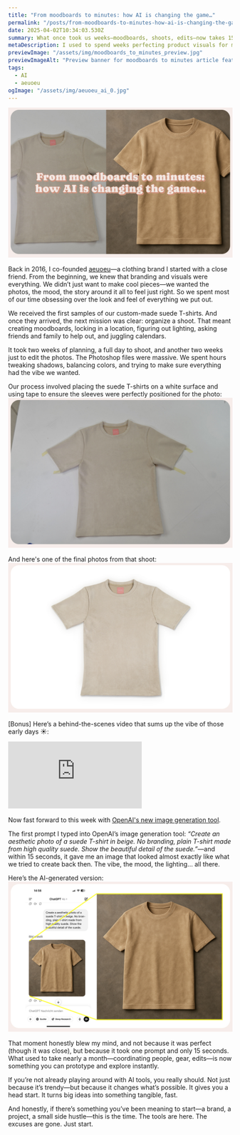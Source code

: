 ```yaml
---
title: "From moodboards to minutes: how AI is changing the game…"
permalink: "/posts/from-moodboards-to-minutes-how-ai-is-changing-the-game/"
date: 2025-04-02T10:34:03.530Z
summary: What once took us weeks—moodboards, shoots, edits—now takes 15 seconds with AI. It’s not just faster; it’s a whole new way of creating.
metaDescription: I used to spend weeks perfecting product visuals for my clothing brand. Now, with AI, I can generate near-identical images in seconds—and it’s changing everything.
previewImage: "/assets/img/moodboards_to_minutes_preview.jpg"
previewImageAlt: "Preview banner for moodboards to minutes article featuring product visuals"
tags:
  - AI
  - aeuoeu
ogImage: "/assets/img/aeuoeu_ai_0.jpg"
---
```


![A side-by-side comparison of two beige suede T-shirts. The left side shows a real T-shirt laid flat on a light surface, while the right side displays a digitally rendered T-shirt on a textured brown background. Overlaid text reads: “From moodboards to minutes: how AI is changing the game…” in a retro-style pink and white font.](/src/assets/img/aeuoeu_ai_0.jpg "A side-by-side comparison of two beige suede T-shirts. The left side shows a real T-shirt laid flat on a light surface, while the right side displays a digitally rendered T-shirt on a textured brown background. Overlaid text reads: “From moodboards to minutes: how AI is changing the game…” in a retro-style pink and white font.")

Back in 2016, I co-founded [aeuoeu](https://aeuo.eu)—a clothing brand I started with a close friend. From the beginning, we knew that branding and visuals were everything. We didn’t just want to make cool pieces—we wanted the photos, the mood, the story around it all to feel just right. So we spent most of our time obsessing over the look and feel of everything we put out.

We received the first samples of our custom-made suede T-shirts. And once they arrived, the next mission was clear: organize a shoot. That meant creating moodboards, locking in a location, figuring out lighting, asking friends and family to help out, and juggling calendars.

It took two weeks of planning, a full day to shoot, and another two weeks just to edit the photos. The Photoshop files were massive. We spent hours tweaking shadows, balancing colors, and trying to make sure everything had the vibe we wanted.

Our process involved placing the suede T-shirts on a white surface and using tape to ensure the sleeves were perfectly positioned for the photo:
![A beige suede T-shirt laid flat on a light gray surface, with the sleeves lightly taped down. The shirt has a soft texture and a pink label inside the collar. The photo looks unedited.](/src/assets/img/aeuoeu_ai_1.jpg "A beige suede T-shirt laid flat on a light gray surface, with the sleeves lightly taped down. The shirt has a soft texture and a pink label inside the collar.")

And here's one of the final photos from that shoot:
![A beige suede T-shirt laid flat against a clean, bright white background with rounded frame edges. The shirt has a soft, velvety texture and a small pink tag inside the collar. The photo looks edited and professional, ready to be used for a webshop.](/src/assets/img/aeuoeu_ai_2.jpg "A beige suede T-shirt laid flat against a clean, bright white background with rounded frame edges. The shirt has a soft, velvety texture and a small pink tag inside the collar.")

[Bonus] Here’s a behind-the-scenes video that sums up the vibe of those early days ☀️:

<div class="video-responsive-wrapper">
  <iframe 
    src="https://youtube.com/embed/JQ_m--sShMc?si=DhoSNENkM3fwTgvS" 
    title="Behind the scenes of aeuoeu" 
    frameborder="0" 
    allow="accelerometer; autoplay; clipboard-write; encrypted-media; gyroscope; picture-in-picture; web-share" 
    referrerpolicy="strict-origin-when-cross-origin" 
    allowfullscreen
  ></iframe>
</div>

Now fast forward to this week with [OpenAI's new image generation tool](https://openai.com/index/introducing-4o-image-generation/).

The first prompt I typed into OpenAI’s image generation tool: _“Create an aesthetic photo of a suede T-shirt in beige. No branding, plain T-shirt made from high quality suede. Show the beautiful detail of the suede.”_—and within 15 seconds, it gave me an image that looked almost exactly like what we tried to create back then. The vibe, the mood, the lighting… all there.

Here’s the AI-generated version:
![A digital mockup of a suede beige T-shirt shown on a phone screenshot and a zoomed-in detail to the right. The phone interface displays a ChatGPT conversation where the user requested a photo-realistic suede T-shirt. Yellow lines visually connect the original prompt to the generated image, emphasizing the speed of AI-powered design.](/src/assets/img/aeuoeu_ai_3.jpg "A digital mockup of a suede beige T-shirt shown on a phone screenshot and a zoomed-in detail to the right. The phone interface displays a ChatGPT conversation where the user requested a photo-realistic suede T-shirt. Yellow lines visually connect the original prompt to the generated image, emphasizing the speed of AI-powered design.")

That moment honestly blew my mind, and not because it was perfect (though it was close), but because it took one prompt and only 15 seconds. What used to take nearly a month—coordinating people, gear, edits—is now something you can prototype and explore instantly.

If you’re not already playing around with AI tools, you really should. Not just because it’s trendy—but because it changes what’s possible. It gives you a head start. It turns big ideas into something tangible, fast.

And honestly, if there’s something you’ve been meaning to start—a brand, a project, a small side hustle—this is the time. The tools are here. The excuses are gone. Just start.
